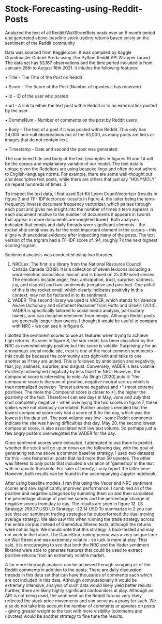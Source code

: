 # Stock-Forecasting-using-Reddit-Posts
Analyzed the text of all Reddit/WallStreetBets posts over an 8 month period and generated above-baseline stock trading returns based solely on the sentiment of the Reddit community

Data was sourced from Kaggle.com. It was compiled by Kaggle Grandmaster Gabriel Preda using
The Python Reddit API Wrapper (praw). The data set has 53,187 observations and the time period
included is from January 28th to August 16th 2021. It inludes the following features:

• Title - The Title of the Post on Reddit

• Score - The Score of the Post (Number of upvotes it has received)

• id - ID of the user who posted

• url - A link to either the text post within Reddit or to an external link posted by the user

• CommsNum - Number of comments on the post by Reddit users

• Body - The text of a post if it was posted within Reddit. This only has 24,000 non-null
observations out of the 53,000, as many posts are links or images that do not contain text.

• Timestamp - Date and second the post was generated

The combined title and body of the text (examples in figures 16 and 14 will be the corpus and
explanatory variable of our model. The text data is unique given the Redditors are using bespoke
lingo and often do not adhere to English-language norms. For example, there are some well-thought
out and descriptive text posts, while there are others that just say ”HOLYMOLY” on repeat hundreds
of times.
2


To inspect the text data, I first used Sci-Kit Learn CountVectorizer (results in figure 3 and TF-
IDFVectorizer (results in figure 4, the latter being the term-frequency inverse document frequency
vectorizer, which parses through each post and gives me insight into the number of times a term
appears in each document relative to the number of documents it appears in (words that appear in
more documents are weighted lower). Both analyses indicated that emojis and daily threads were
significant elements - the rocket ship emoji was by far the most important element in the corpus –
this aligns with anecdotal evidence after inspecting many of the posts. The text version of the
trigram had a TF-IDF score of .94, roughly 7x the next highest scoring trigram.


Sentiment analysis was conducted using two libraries.
1. NRCLex: The first is a library from the National Resource Council Canada Canada (2019). It
is a collection of seven lexicons including a word-emotion association lexicon and is based on
25,000 word senses. The emotions include anger, fear, anticipation, trust, surprise, sadness, joy,
and disgust) and two sentiments (negative and positive). One pitfall of this is the rocket emoji,
which clearly indicates positivity in this context, may not be factored in to its sentiment.
2. VADER: The second library we used is VADER, which stands for Valence Aware Dictionary and
sEntiment Reasoner from Hutto and Gilbert (2014). VADER is specifically tailored to social
media analysis, particularly tweets, and can decipher sentiment from emojis. Although Reddit
posts are generally longer than tweets, I thought it would be useful to compare with NRC - we
can see it in figure 6.

I plotted the sentiment scores to use as features when trying to achieve high returns. As seen in
figure 8, the sub-reddit has been classified by the NRC as overwhelmingly positive but this score is
volatile. Surprisingly for an anonymous social media site, trust is one of the most common sentiments -
this could be because the community acts tight-knit and talks to one another as if they are united. This
is followed by anticipation and negativity, fear, joy, sadness, surprise, and disgust. Conversely, VADER
is less volatile. Positivity outweighed negativity by less than the NRC. However, the compound score
is interesting to note. As Singh (2020) puts it: ”the compound score is the sum of positive, negative
neutral scores which is then normalized between -1(most extreme negative) and +1 (most extreme positive). 
The more the Compound score is closer to +1, the higher the positivity of the text.
Therefore I can see days in May, June and July that shot completely negative - when overlaying the
two scores in figure 7, these spikes were not obviously correlated. Further analysis revealed that the
lowest compound score only had a score of 9 for the day, which was the lowest in the data set. The
post volume was low - some Reddit comments indicate the site was having difficulties that day. May
20, the second lowest compound score, is also associated with low text volume. So perhaps just a few
angry posters overweighted the VADER for the day.


Once sentiment scores were extracted, I attempted to use them to predict whether the stock will
go up or down on the following day, with the goal of generating returns above a common baseline
strategy. I used two datasets for this - one featured all posts that had more than 50 upvotes. The
other was filtered to only posts that included a variation of 'gamestop’ in the text with no upvote
threshold. For sake of brevity, I only report the latter here. However, both results can be found in
the accompanying Jupyter notebook.


After using baseline models, I ran this using the Vader and NRC sentiment scores and saw significantly improved performance.
I combined all of the positive and negative categories by summing them up
and then calculated the percentage change of positive scores and the percentage change of negative
scores from day to day. The results are seen in figure 12.
LS Strategy: 259.37 USD LO Strategy: -22.14 USD
To summarize in 2 you can see that our sentiment trading strategies far outperformed the dual
moving average strategy. We also saw this when running the trade strategy across the entire corpus
instead of GameStop filtered texts, although the returns were not as high.
We should note that this strategy is back-tested and may not work in the future. The GameStop
trading period was a very unique time on Wall Street and was extremely volatile - so luck is more at
play. That said, it is encouraging to see that both the NRC and the Vader sentiment libraries were
able to generate features that could be used to extract positive returns from an extremely volatile
market.

A far more thorough analysis can be achieved through scraping all of the Reddit comments in addition
to the posts. There are daily discussion threads in this data set that can have thousands of comments
each which are not included in this data. Although computationally it would be extremely intensive,
analysis of such data would likely yield better results. Further, there are likely highly significant confounders at play. 
Although an AR1 is not being used, the sentiment on the Reddit forums very likely reflected the stock price movements and can serve as a
proxy for such. We also do not take into account the number of comments or upvotes on posts - giving
greater weight to the text with more visibility (comments and upvotes) would be another strategy to
fine tune the results.


